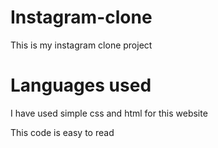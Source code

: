 # Instagram-clone
This is my instagram clone project

# Languages used
I have used simple css and html for this website


This code is easy to read
